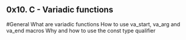 ## 0x10. C - Variadic functions

#General
What are variadic functions
How to use va_start, va_arg and va_end macros
Why and how to use the const type qualifier